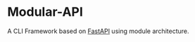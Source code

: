# Modular-API
A CLI Framework based on [FastAPI](https://github.com/tiangolo/fastapi) using module architecture. 
